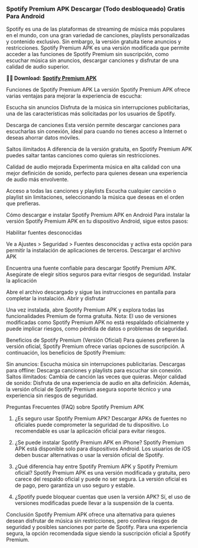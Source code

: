 ### Spotify Premium APK Descargar (Todo desbloqueado) Gratis Para Android
Spotify es una de las plataformas de streaming de música más populares en el mundo, con una gran variedad de canciones, playlists personalizadas y contenido exclusivo. Sin embargo, la versión gratuita tiene anuncios y restricciones. Spotify Premium APK es una versión modificada que permite acceder a las funciones de Spotify Premium sin suscripción, como escuchar música sin anuncios, descargar canciones y disfrutar de una calidad de audio superior.

**🍿🌈 Download: [Spotify Premium APK](https://spotify-apk.modilimitado.io)**

Funciones de Spotify Premium APK
La versión Spotify Premium APK ofrece varias ventajas para mejorar la experiencia de escucha:

Escucha sin anuncios
Disfruta de la música sin interrupciones publicitarias, una de las características más solicitadas por los usuarios de Spotify.

Descarga de canciones
Esta versión permite descargar canciones para escucharlas sin conexión, ideal para cuando no tienes acceso a Internet o deseas ahorrar datos móviles.

Saltos ilimitados
A diferencia de la versión gratuita, en Spotify Premium APK puedes saltar tantas canciones como quieras sin restricciones.

Calidad de audio mejorada
Experimenta música en alta calidad con una mejor definición de sonido, perfecto para quienes desean una experiencia de audio más envolvente.

Acceso a todas las canciones y playlists
Escucha cualquier canción o playlist sin limitaciones, seleccionando la música que deseas en el orden que prefieras.

Cómo descargar e instalar Spotify Premium APK en Android
Para instalar la versión Spotify Premium APK en tu dispositivo Android, sigue estos pasos:

Habilitar fuentes desconocidas

Ve a Ajustes > Seguridad > Fuentes desconocidas y activa esta opción para permitir la instalación de aplicaciones de terceros.
Descargar el archivo APK

Encuentra una fuente confiable para descargar Spotify Premium APK. Asegúrate de elegir sitios seguros para evitar riesgos de seguridad.
Instalar la aplicación

Abre el archivo descargado y sigue las instrucciones en pantalla para completar la instalación.
Abrir y disfrutar

Una vez instalada, abre Spotify Premium APK y explora todas las funcionalidades Premium de forma gratuita.
Nota: El uso de versiones modificadas como Spotify Premium APK no está respaldado oficialmente y puede implicar riesgos, como pérdida de datos o problemas de seguridad.

Beneficios de Spotify Premium (Versión Oficial)
Para quienes prefieren la versión oficial, Spotify Premium ofrece varias opciones de suscripción. A continuación, los beneficios de Spotify Premium:

Sin anuncios: Escucha música sin interrupciones publicitarias.
Descargas para offline: Descarga canciones y playlists para escuchar sin conexión.
Saltos ilimitados: Cambia de canción las veces que quieras.
Mejor calidad de sonido: Disfruta de una experiencia de audio en alta definición.
Además, la versión oficial de Spotify Premium asegura soporte técnico y una experiencia sin riesgos de seguridad.

Preguntas Frecuentes (FAQ) sobre Spotify Premium APK
1. ¿Es seguro usar Spotify Premium APK?
Descargar APKs de fuentes no oficiales puede comprometer la seguridad de tu dispositivo. Lo recomendable es usar la aplicación oficial para evitar riesgos.

2. ¿Se puede instalar Spotify Premium APK en iPhone?
Spotify Premium APK está disponible solo para dispositivos Android. Los usuarios de iOS deben buscar alternativas o usar la versión oficial de Spotify.

3. ¿Qué diferencia hay entre Spotify Premium APK y Spotify Premium oficial?
Spotify Premium APK es una versión modificada y gratuita, pero carece del respaldo oficial y puede no ser segura. La versión oficial es de pago, pero garantiza un uso seguro y estable.

4. ¿Spotify puede bloquear cuentas que usen la versión APK?
Sí, el uso de versiones modificadas puede llevar a la suspensión de la cuenta.

Conclusión
Spotify Premium APK ofrece una alternativa para quienes desean disfrutar de música sin restricciones, pero conlleva riesgos de seguridad y posibles sanciones por parte de Spotify. Para una experiencia segura, la opción recomendada sigue siendo la suscripción oficial a Spotify Premium.
